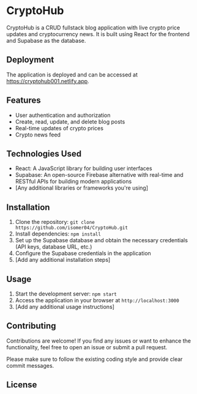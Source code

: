 

<!-- https://sportshubblog.netlify.app/ -->

# CryptoHub

CryptoHub is a CRUD fullstack blog application with live crypto price updates and cryptocurrency news. It is built using React for the frontend and Supabase as the database.

## Deployment

The application is deployed and can be accessed at https://cryptohub001.netlify.app.

## Features

- User authentication and authorization
- Create, read, update, and delete blog posts
- Real-time updates of crypto prices
- Crypto news feed

## Technologies Used

- React: A JavaScript library for building user interfaces
- Supabase: An open-source Firebase alternative with real-time and RESTful APIs for building modern applications
- [Any additional libraries or frameworks you're using]

## Installation

1. Clone the repository: `git clone https://github.com/isomer04/CryptoHub.git`
2. Install dependencies: `npm install`
3. Set up the Supabase database and obtain the necessary credentials (API keys, database URL, etc.)
4. Configure the Supabase credentials in the application
5. [Add any additional installation steps]

## Usage

1. Start the development server: `npm start`
2. Access the application in your browser at `http://localhost:3000`
3. [Add any additional usage instructions]

## Contributing

Contributions are welcome! If you find any issues or want to enhance the functionality, feel free to open an issue or submit a pull request.

Please make sure to follow the existing coding style and provide clear commit messages.

## License


